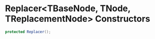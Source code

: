 # Replacer&lt;TBaseNode, TNode, TReplacementNode&gt; Constructors

```c#
protected Replacer();
```


